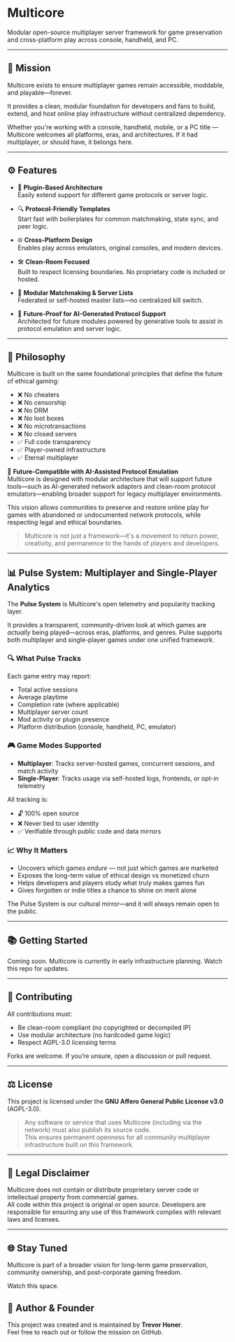 # Multicore

Modular open-source multiplayer server framework for game preservation and cross-platform play across console, handheld, and PC.

---

## 🎯 Mission

Multicore exists to ensure multiplayer games remain accessible, moddable, and playable—forever.

It provides a clean, modular foundation for developers and fans to build, extend, and host online play infrastructure without centralized dependency.

Whether you're working with a console, handheld, mobile, or a PC title — Multicore welcomes all platforms, eras, and architectures. If it had multiplayer, or should have, it belongs here.

---

## ⚙️ Features

- 🔌 **Plugin-Based Architecture**  
  Easily extend support for different game protocols or server logic.

- 🔍 **Protocol-Friendly Templates**  
  Start fast with boilerplates for common matchmaking, state sync, and peer logic.

- 🌐 **Cross-Platform Design**  
  Enables play across emulators, original consoles, and modern devices.

- 🛠️ **Clean-Room Focused**  
  Built to respect licensing boundaries. No proprietary code is included or hosted.

- 🔄 **Modular Matchmaking & Server Lists**  
  Federated or self-hosted master lists—no centralized kill switch.

- 🧱 **Future-Proof for AI-Generated Protocol Support**  
  Architected for future modules powered by generative tools to assist in protocol emulation and server logic.

---

## 🧠 Philosophy

Multicore is built on the same foundational principles that define the future of ethical gaming:

- ❌ No cheaters
- ❌ No censorship
- ❌ No DRM  
- ❌ No loot boxes  
- ❌ No microtransactions  
- ❌ No closed servers  
- ✅ Full code transparency  
- ✅ Player-owned infrastructure  
- ✅ Eternal multiplayer

🤖 **Future-Compatible with AI-Assisted Protocol Emulation**  
  Multicore is designed with modular architecture that will support future tools—such as AI-generated network adapters and clean-room protocol emulators—enabling broader support for legacy multiplayer environments.  

  This vision allows communities to preserve and restore online play for games with abandoned or undocumented network protocols, while respecting legal and ethical boundaries.

>Multicore is not just a framework—it's a movement to return power, creativity, and permanence to the hands of players and developers.

---

## 📊 Pulse System: Multiplayer and Single-Player Analytics

The **Pulse System** is Multicore's open telemetry and popularity tracking layer.

It provides a transparent, community-driven look at which games are *actually* being played—across eras, platforms, and genres. Pulse supports both multiplayer and single-player games under one unified framework.

### 🔍 What Pulse Tracks

Each game entry may report:
- Total active sessions
- Average playtime
- Completion rate (where applicable)
- Multiplayer server count
- Mod activity or plugin presence
- Platform distribution (console, handheld, PC, emulator)

### 🎮 Game Modes Supported

- **Multiplayer**: Tracks server-hosted games, concurrent sessions, and match activity
- **Single-Player**: Tracks usage via self-hosted logs, frontends, or opt-in telemetry

All tracking is:
- 🔓 100% open source
- ❌ Never tied to user identity
- ✅ Verifiable through public code and data mirrors

### 📈 Why It Matters

- Uncovers which games *endure* — not just which games are marketed
- Exposes the long-term value of ethical design vs monetized churn
- Helps developers and players study what truly makes games fun
- Gives forgotten or indie titles a chance to shine on merit alone

The Pulse System is our cultural mirror—and it will always remain open to the public.

---

## 📚 Getting Started

Coming soon. Multicore is currently in early infrastructure planning. Watch this repo for updates.

---

## 🤝 Contributing

All contributions must:
- Be clean-room compliant (no copyrighted or decompiled IP)
- Use modular architecture (no hardcoded game logic)
- Respect AGPL-3.0 licensing terms

Forks are welcome. If you’re unsure, open a discussion or pull request.

---

## ⚖️ License

This project is licensed under the **GNU Affero General Public License v3.0** (AGPL-3.0).

> Any software or service that uses Multicore (including via the network) must also publish its source code.  
> This ensures permanent openness for all community multiplayer infrastructure built on this framework.

---

## 🚫 Legal Disclaimer

Multicore does not contain or distribute proprietary server code or intellectual property from commercial games.  
All code within this project is original or open source. Developers are responsible for ensuring any use of this framework complies with relevant laws and licenses.

---

## 🌐 Stay Tuned

Multicore is part of a broader vision for long-term game preservation, community ownership, and post-corporate gaming freedom.  

Watch this space.

## 👤 Author & Founder

This project was created and is maintained by **Trevor Honer**.  
Feel free to reach out or follow the mission on GitHub.

